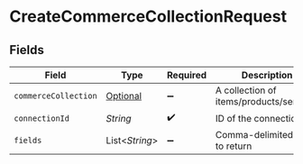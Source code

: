 # CreateCommerceCollectionRequest


## Fields

| Field                                                                     | Type                                                                      | Required                                                                  | Description                                                               |
| ------------------------------------------------------------------------- | ------------------------------------------------------------------------- | ------------------------------------------------------------------------- | ------------------------------------------------------------------------- |
| `commerceCollection`                                                      | [Optional<CommerceCollection>](../../models/shared/CommerceCollection.md) | :heavy_minus_sign:                                                        | A collection of items/products/services                                   |
| `connectionId`                                                            | *String*                                                                  | :heavy_check_mark:                                                        | ID of the connection                                                      |
| `fields`                                                                  | List<*String*>                                                            | :heavy_minus_sign:                                                        | Comma-delimited fields to return                                          |